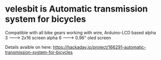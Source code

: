 # velesbit is Automatic transmission system for bicycles

Compatible with all bike gears working with wire, Arduino-LCD based
alpha 3 ---> 2x16 screen
alpha 6 ---> 0.96" oled screen


Details avaible on here:
https://hackaday.io/project/166291-automatic-transmission-system-for-bicycles
